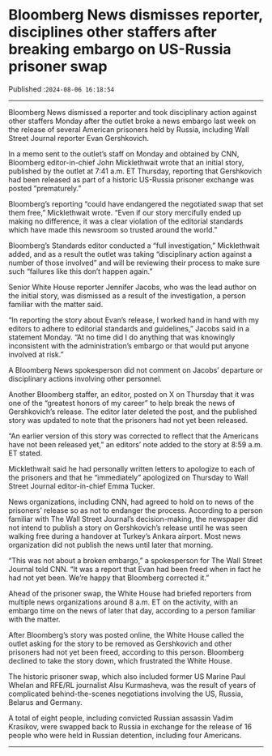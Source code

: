 # Bloomberg News dismisses reporter, disciplines other staffers after breaking embargo on US-Russia prisoner swap

Published :`2024-08-06 16:18:54`

---

Bloomberg News dismissed a reporter and took disciplinary action against other staffers Monday after the outlet broke a news embargo last week on the release of several American prisoners held by Russia, including Wall Street Journal reporter Evan Gershkovich.

In a memo sent to the outlet’s staff on Monday and obtained by CNN, Bloomberg editor-in-chief John Micklethwait wrote that an initial story, published by the outlet at 7:41 a.m. ET Thursday, reporting that Gershkovich had been released as part of a historic US-Russia prisoner exchange was posted “prematurely.”

Bloomberg’s reporting “could have endangered the negotiated swap that set them free,” Micklethwait wrote. “Even if our story mercifully ended up making no difference, it was a clear violation of the editorial standards which have made this newsroom so trusted around the world.”

Bloomberg’s Standards editor conducted a “full investigation,” Micklethwait added, and as a result the outlet was taking “disciplinary action against a number of those involved” and will be reviewing their process to make sure such “failures like this don’t happen again.”

Senior White House reporter Jennifer Jacobs, who was the lead author on the initial story, was dismissed as a result of the investigation, a person familiar with the matter said.

“In reporting the story about Evan’s release, I worked hand in hand with my editors to adhere to editorial standards and guidelines,” Jacobs said in a statement Monday. “At no time did I do anything that was knowingly inconsistent with the administration’s embargo or that would put anyone involved at risk.”

A Bloomberg News spokesperson did not comment on Jacobs’ departure or disciplinary actions involving other personnel.

Another Bloomberg staffer, an editor, posted on X on Thursday that it was one of the “greatest honors of my career” to help break the news of Gershkovich’s release. The editor later deleted the post, and the published story was updated to note that the prisoners had not yet been released.

“An earlier version of this story was corrected to reflect that the Americans have not been released yet,” an editors’ note added to the story at 8:59 a.m. ET stated.

Micklethwait said he had personally written letters to apologize to each of the prisoners and that he “immediately” apologized on Thursday to Wall Street Journal editor-in-chief Emma Tucker.

News organizations, including CNN, had agreed to hold on to news of the prisoners’ release so as not to endanger the process. According to a person familiar with The Wall Street Journal’s decision-making, the newspaper did not intend to publish a story on Gershkovich’s release until he was seen walking free during a handover at Turkey’s Ankara airport. Most news organization did not publish the news until later that morning.

“This was not about a broken embargo,” a spokesperson for The Wall Street Journal told CNN. “It was a report that Evan had been freed when in fact he had not yet been. We’re happy that Bloomberg corrected it.”

Ahead of the prisoner swap, the White House had briefed reporters from multiple news organizations around 8 a.m. ET on the activity, with an embargo time on the news of later that day, according to a person familiar with the matter.

After Bloomberg’s story was posted online, the White House called the outlet asking for the story to be removed as Gershkovich and other prisoners had not yet been freed, according to this person. Bloomberg declined to take the story down, which frustrated the White House.

The historic prisoner swap, which also included former US Marine Paul Whelan and RFE/RL journalist Alsu Kurmasheva, was the result of years of complicated behind-the-scenes negotiations involving the US, Russia, Belarus and Germany.

A total of eight people, including convicted Russian assassin Vadim Krasikov, were swapped back to Russia in exchange for the release of 16 people who were held in Russian detention, including four Americans.

---

